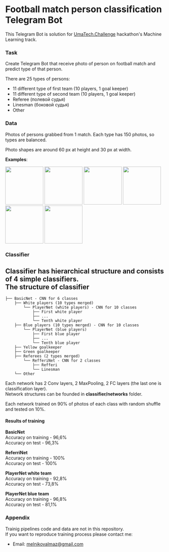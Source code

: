 # Football match person classification Telegram Bot

This Telegram Bot is solution for <a href="https://challenge.uma.tech/">UmaTech.Challenge</a> hackathon's Machine Learning track.

### Task
Create Telegram Bot that receive photo of person on football match and predict type of that person.

There are 25 types of persons:
 - 11 different type of first team (10 players, 1 goal keeper)
 - 11 different type of second team (10 players, 1 goal keeper)
 - Referee (полевой судья)
 - Linesman (боковой судья)
 - Other
 
 ### Data
 Photos of persons grabbed from 1 match. Each type has 150 photos, so types are balanced.
 
 Photo shapes are around 60 px at height and 30 px at width.
 
**Examples**:
<p float="left">
<img src="https://gitlab.com/MelnikovAlmaz/football_classification_bot/uploads/2761794beeebe31ee9509bad6bb767ad/yellow_goalkeeper.png" height="120px"/>
<img src="https://gitlab.com/MelnikovAlmaz/football_classification_bot/uploads/463c7f6c0a373cd0a9a5cbadac2e3f66/blue_player.png" height="120px"/>
<img src="https://gitlab.com/MelnikovAlmaz/football_classification_bot/uploads/6df42babb65082637755bdb3c78f1848/white_player.png" height="120px"/>
<img src="https://gitlab.com/MelnikovAlmaz/football_classification_bot/uploads/24c16bf03a29b0483e8e651896e7657b/referee.png" height="120px"/>
<img src="https://gitlab.com/MelnikovAlmaz/football_classification_bot/uploads/385777fff318a39e30620ad347fa20da/linesman.png" height="120px"/>
<img src="https://gitlab.com/MelnikovAlmaz/football_classification_bot/uploads/4607e7ec829d703cc7758fa5bb5fb932/other.png" height="120px"/>
</p>


### Classifier
Classifier has hierarchical structure and consists of 4 simple classifiers. <br>
The structure of classifier
------------
    ├── BasicNet - CNN for 6 classes
        ├── White players (10 types merged)
            └── PlayerNet (white players) - CNN for 10 classes
                ├── First white player
                ├── ...
                └── Tenth white player
        ├── Blue players (10 types merged) - CNN for 10 classes
            └── PlayerNet (blue players)
                ├── First blue player
                ├── ...
                └── Tenth blue player
        ├── Yellow goalkeeper
        ├── Green goalkeeper
        ├── Referees (2 types merged)
            └── RefferiNet - CNN for 2 classes
                ├── Refferi
                └── Linesman
        └── Other 
 
 Each network has 2 Conv layers, 2 MaxPooling, 2 FC layers (the last one is classification layer).<br>
 Network structures can be founded in **classifier/networks** folder.<br>
 
 Each network trained on 90% of photos of each class with random shuffle and tested on 10%.
 
 #### Results of training
 **BasicNet**<br>
 Accuracy on training - 96,6%<br>
 Accuracy on test - 96,3%
 
 **ReferriNet**<br>
 Accuracy on training - 100%<br>
 Accuracy on test - 100%
 
 **PlayerNet white team**<br>
 Accuracy on training - 92,8%<br>
 Accuracy on test - 73,8%
 
  **PlayerNet blue team**<br>
 Accuracy on training - 96,8%<br>
 Accuracy on test - 81,1%
 
 ### Appendix
Trainig pipelines code and data are not in this repository.<br>
If you want to reproduce training process please contact me:
 - Email: melnikovalmaz@gmail.com
 
